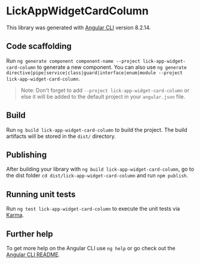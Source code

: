 # LickAppWidgetCardColumn

This library was generated with [Angular CLI](https://github.com/angular/angular-cli) version 8.2.14.

## Code scaffolding

Run `ng generate component component-name --project lick-app-widget-card-column` to generate a new component. You can also use `ng generate directive|pipe|service|class|guard|interface|enum|module --project lick-app-widget-card-column`.
> Note: Don't forget to add `--project lick-app-widget-card-column` or else it will be added to the default project in your `angular.json` file. 

## Build

Run `ng build lick-app-widget-card-column` to build the project. The build artifacts will be stored in the `dist/` directory.

## Publishing

After building your library with `ng build lick-app-widget-card-column`, go to the dist folder `cd dist/lick-app-widget-card-column` and run `npm publish`.

## Running unit tests

Run `ng test lick-app-widget-card-column` to execute the unit tests via [Karma](https://karma-runner.github.io).

## Further help

To get more help on the Angular CLI use `ng help` or go check out the [Angular CLI README](https://github.com/angular/angular-cli/blob/master/README.md).
